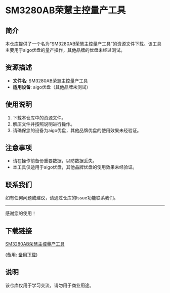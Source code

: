 # SM3280AB荣慧主控量产工具

## 简介
本仓库提供了一个名为“SM3280AB荣慧主控量产工具”的资源文件下载。该工具主要用于aigo优盘的量产操作，其他品牌的优盘未经过测试。

## 资源描述
- **文件名**: SM3280AB荣慧主控量产工具
- **适用设备**: aigo优盘（其他品牌未测试）

## 使用说明
1. 下载本仓库中的资源文件。
2. 解压文件并按照说明进行操作。
3. 请确保您的设备为aigo优盘，其他品牌优盘的使用效果未经验证。

## 注意事项
- 请在操作前备份重要数据，以防数据丢失。
- 本工具仅适用于aigo优盘，其他品牌优盘的使用效果未经验证。

## 联系我们
如有任何问题或建议，请通过仓库的Issue功能联系我们。

---

感谢您的使用！

## 下载链接
[SM3280AB荣慧主控量产工具](https://pan.quark.cn/s/b04a63584584) 

(备用: [备用下载](https://pan.baidu.com/s/1VHl_k1uMM9seCVuvvv3Sjg?pwd=1234))

## 说明

该仓库仅用于学习交流，请勿用于商业用途。
